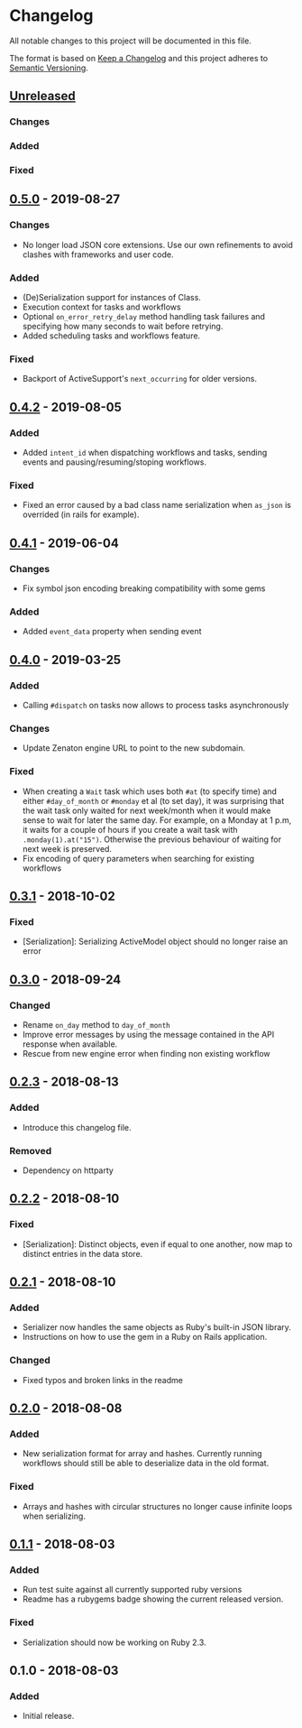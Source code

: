 # Changelog
All notable changes to this project will be documented in this file.

The format is based on [Keep a Changelog](http://keepachangelog.com/en/1.0.0/)
and this project adheres to [Semantic Versioning](http://semver.org/spec/v2.0.0.html).

## [Unreleased]
### Changes

### Added

### Fixed

## [0.5.0] - 2019-08-27
### Changes
- No longer load JSON core extensions. Use our own refinements to avoid clashes
  with frameworks and user code.

### Added
- (De)Serialization support for instances of Class.
- Execution context for tasks and workflows
- Optional `on_error_retry_delay` method handling task failures and specifying
  how many seconds to wait before retrying.
- Added scheduling tasks and workflows feature.

### Fixed
- Backport of ActiveSupport's `next_occurring` for older versions.

## [0.4.2] - 2019-08-05
### Added

- Added `intent_id` when dispatching workflows and tasks, sending events and
  pausing/resuming/stoping workflows.

### Fixed
- Fixed an error caused by a bad class name serialization when `as_json` is overrided (in rails for example).

## [0.4.1] - 2019-06-04
 ### Changes
- Fix symbol json encoding breaking compatibility with some gems

### Added
- Added `event_data` property when sending event

## [0.4.0] - 2019-03-25
### Added
- Calling `#dispatch` on tasks now allows to process tasks asynchronously

### Changes
- Update Zenaton engine URL to point to the new subdomain.

### Fixed
- When creating a `Wait` task which uses both `#at` (to specify time) and either
  `#day_of_month` or `#monday` et al (to set day), it was surprising that the
  wait task only waited for next week/month when it would make sense to wait for
  later the same day. For example, on a Monday at 1 p.m, it waits for a couple
  of hours if you create a wait task with `.monday(1).at("15")`. Otherwise the
  previous behaviour of waiting for next week is preserved.
- Fix encoding of query parameters when searching for existing workflows

## [0.3.1] - 2018-10-02
### Fixed
- [Serialization]: Serializing ActiveModel object should no longer raise an
  error

## [0.3.0] - 2018-09-24
### Changed
- Rename `on_day` method to `day_of_month`
- Improve error messages by using the message contained in the API response when
available.
- Rescue from new engine error when finding non existing workflow

## [0.2.3] - 2018-08-13
### Added
- Introduce this changelog file.

### Removed
- Dependency on httparty

## [0.2.2] - 2018-08-10
### Fixed
- [Serialization]: Distinct objects, even if equal to one another, now map to
  distinct entries in the data store.

## [0.2.1] - 2018-08-10
### Added
- Serializer now handles the same objects as Ruby's built-in JSON library.
- Instructions on how to use the gem in a Ruby on Rails application.

### Changed
- Fixed typos and broken links in the readme

## [0.2.0] - 2018-08-08
### Added
- New serialization format for array and hashes. Currently running workflows
  should still be able to deserialize data in the old format.

### Fixed
- Arrays and hashes with circular structures no longer cause infinite loops when
  serializing.

## [0.1.1] - 2018-08-03
### Added
- Run test suite against all currently supported ruby versions
- Readme has a rubygems badge showing the current released version.

### Fixed
- Serialization should now be working on Ruby 2.3.

## 0.1.0 - 2018-08-03
### Added
- Initial release.

[Unreleased]: https://github.com/zenaton/zenaton-ruby/compare/v0.5.0...HEAD
[0.5.0]: https://github.com/zenaton/zenaton-ruby/compare/v0.4.2...v0.5.0
[0.4.2]: https://github.com/zenaton/zenaton-ruby/compare/v0.4.1...v0.4.2
[0.4.1]: https://github.com/zenaton/zenaton-ruby/compare/v0.4.0...v0.4.1
[0.4.0]: https://github.com/zenaton/zenaton-ruby/compare/v0.3.1...v0.4.0
[0.3.1]: https://github.com/zenaton/zenaton-ruby/compare/v0.3.0...v0.3.1
[0.3.0]: https://github.com/zenaton/zenaton-ruby/compare/v0.2.3...v0.3.0
[0.2.3]: https://github.com/zenaton/zenaton-ruby/compare/v0.2.2...v0.2.3
[0.2.2]: https://github.com/zenaton/zenaton-ruby/compare/v0.2.1...v0.2.2
[0.2.1]: https://github.com/zenaton/zenaton-ruby/compare/v0.2.0...v0.2.1
[0.2.0]: https://github.com/zenaton/zenaton-ruby/compare/v0.1.1...v0.2.0
[0.1.1]: https://github.com/zenaton/zenaton-ruby/compare/v0.1.0...v0.1.1
